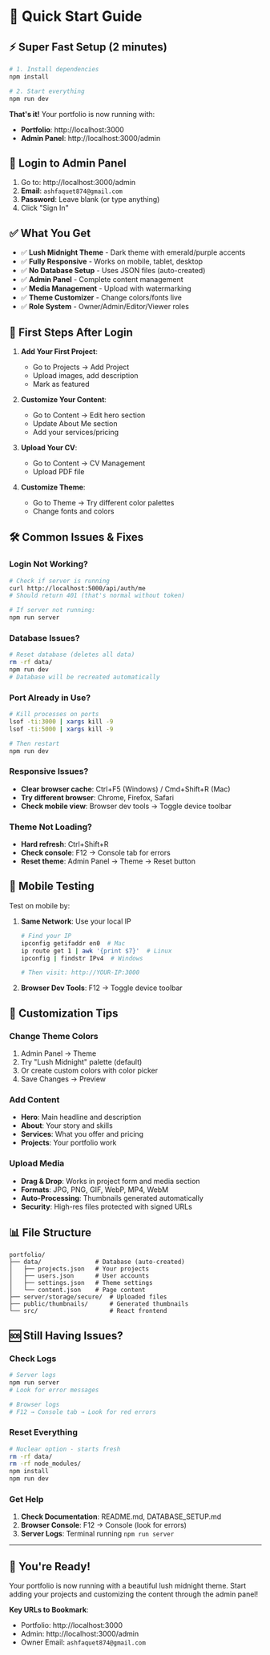 # 🚀 Quick Start Guide

## ⚡ Super Fast Setup (2 minutes)

```bash
# 1. Install dependencies
npm install

# 2. Start everything
npm run dev
```

**That's it!** Your portfolio is now running with:
- **Portfolio**: http://localhost:3000
- **Admin Panel**: http://localhost:3000/admin

## 🔑 Login to Admin Panel

1. Go to: http://localhost:3000/admin
2. **Email**: `ashfaquet874@gmail.com`
3. **Password**: Leave blank (or type anything)
4. Click "Sign In"

## ✅ What You Get

- ✅ **Lush Midnight Theme** - Dark theme with emerald/purple accents
- ✅ **Fully Responsive** - Works on mobile, tablet, desktop
- ✅ **No Database Setup** - Uses JSON files (auto-created)
- ✅ **Admin Panel** - Complete content management
- ✅ **Media Management** - Upload with watermarking
- ✅ **Theme Customizer** - Change colors/fonts live
- ✅ **Role System** - Owner/Admin/Editor/Viewer roles

## 🎯 First Steps After Login

1. **Add Your First Project**:
   - Go to Projects → Add Project
   - Upload images, add description
   - Mark as featured

2. **Customize Your Content**:
   - Go to Content → Edit hero section
   - Update About Me section
   - Add your services/pricing

3. **Upload Your CV**:
   - Go to Content → CV Management
   - Upload PDF file

4. **Customize Theme**:
   - Go to Theme → Try different color palettes
   - Change fonts and colors

## 🛠️ Common Issues & Fixes

### Login Not Working?
```bash
# Check if server is running
curl http://localhost:5000/api/auth/me
# Should return 401 (that's normal without token)

# If server not running:
npm run server
```

### Database Issues?
```bash
# Reset database (deletes all data)
rm -rf data/
npm run dev
# Database will be recreated automatically
```

### Port Already in Use?
```bash
# Kill processes on ports
lsof -ti:3000 | xargs kill -9
lsof -ti:5000 | xargs kill -9

# Then restart
npm run dev
```

### Responsive Issues?
- **Clear browser cache**: Ctrl+F5 (Windows) / Cmd+Shift+R (Mac)
- **Try different browser**: Chrome, Firefox, Safari
- **Check mobile view**: Browser dev tools → Toggle device toolbar

### Theme Not Loading?
- **Hard refresh**: Ctrl+Shift+R
- **Check console**: F12 → Console tab for errors
- **Reset theme**: Admin Panel → Theme → Reset button

## 📱 Mobile Testing

Test on mobile by:
1. **Same Network**: Use your local IP
   ```bash
   # Find your IP
   ipconfig getifaddr en0  # Mac
   ip route get 1 | awk '{print $7}'  # Linux
   ipconfig | findstr IPv4  # Windows
   
   # Then visit: http://YOUR-IP:3000
   ```

2. **Browser Dev Tools**: F12 → Toggle device toolbar

## 🎨 Customization Tips

### Change Theme Colors
1. Admin Panel → Theme
2. Try "Lush Midnight" palette (default)
3. Or create custom colors with color picker
4. Save Changes → Preview

### Add Content
- **Hero**: Main headline and description  
- **About**: Your story and skills
- **Services**: What you offer and pricing
- **Projects**: Your portfolio work

### Upload Media
- **Drag & Drop**: Works in project form and media section
- **Formats**: JPG, PNG, GIF, WebP, MP4, WebM
- **Auto-Processing**: Thumbnails generated automatically
- **Security**: High-res files protected with signed URLs

## 📊 File Structure

```
portfolio/
├── data/               # Database (auto-created)
│   ├── projects.json   # Your projects
│   ├── users.json      # User accounts  
│   ├── settings.json   # Theme settings
│   └── content.json    # Page content
├── server/storage/secure/  # Uploaded files
├── public/thumbnails/      # Generated thumbnails
└── src/                    # React frontend
```

## 🆘 Still Having Issues?

### Check Logs
```bash
# Server logs
npm run server
# Look for error messages

# Browser logs  
# F12 → Console tab → Look for red errors
```

### Reset Everything
```bash
# Nuclear option - starts fresh
rm -rf data/
rm -rf node_modules/
npm install
npm run dev
```

### Get Help
1. **Check Documentation**: README.md, DATABASE_SETUP.md
2. **Browser Console**: F12 → Console (look for errors)
3. **Server Logs**: Terminal running `npm run server`

---

## 🎉 You're Ready!

Your portfolio is now running with a beautiful lush midnight theme. Start adding your projects and customizing the content through the admin panel!

**Key URLs to Bookmark**:
- Portfolio: http://localhost:3000
- Admin: http://localhost:3000/admin
- Owner Email: `ashfaquet874@gmail.com`